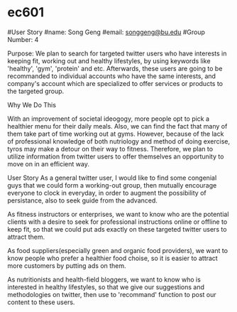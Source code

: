 # ec601
#User Story
#name: Song Geng
#email: songgeng@bu.edu
#Group Number: 4

Purpose:
We plan to search for targeted twitter users who have interests in keeping fit, working out and healthy lifestyles, by using keywords like 'healthy', 'gym', 'protein' and etc. Afterwards, these users are going to be recommanded to individual accounts who have the same interests, and company's account which are specialized to offer services or products to the targeted group.

Why We Do This

With an improvement of societal ideogogy, more people opt to pick a healthier menu for their daily meals. Also, we can find the fact that many of them take part of time working out at gyms. However, because of the lack of professional knowledge of both nutriology and method of doing exercise, tyros may make a detour on their way to fitness. Therefore, we plan to utilize information from twitter users to offer themselves an opportunity to move on in an efficient way.

User Story
As a general twitter user, I would like to find some congenial guys that we could form a working-out group, then mutually encourage everyone to clock in everyday, in order to augment the possibility of persistance, also to seek guide from the advanced.

As fitness instructors or enterprises, we want to know who are the potential clients with a desire to seek for professional instructions online or offline to keep fit, so that we could put ads exactly on these targeted twitter users to attract them.

As food suppliers(especially green and organic food providers), we want to know people who prefer a healthier food choise, so it is easier to attract more customers by putting ads on them.

As nutritionists and health-field bloggers, we want to know who is interested in healthy lifestyles, so that we give our suggestions and methodologies on twitter, then use to 'recommand' function to post our content to these users.
